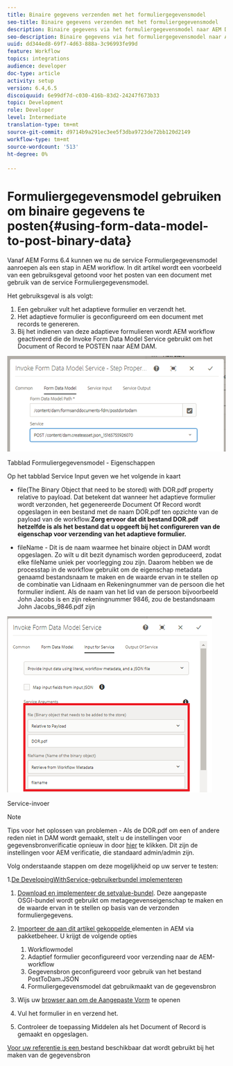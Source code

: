 ```yaml
---
title: Binaire gegevens verzenden met het formuliergegevensmodel
seo-title: Binaire gegevens verzenden met het formuliergegevensmodel
description: Binaire gegevens via het formuliergegevensmodel naar AEM DAM verzenden
seo-description: Binaire gegevens via het formuliergegevensmodel naar AEM DAM verzenden
uuid: dd344ed8-69f7-4d63-888a-3c96993fe99d
feature: Workflow
topics: integrations
audience: developer
doc-type: article
activity: setup
version: 6.4,6.5
discoiquuid: 6e99df7d-c030-416b-83d2-24247f673b33
topic: Development
role: Developer
level: Intermediate
translation-type: tm+mt
source-git-commit: d9714b9a291ec3ee5f3dba9723de72bb120d2149
workflow-type: tm+mt
source-wordcount: '513'
ht-degree: 0%

---
```



# Formuliergegevensmodel gebruiken om binaire gegevens te posten{#using-form-data-model-to-post-binary-data}

Vanaf AEM Forms 6.4 kunnen we nu de service Formuliergegevensmodel aanroepen als een stap in AEM workflow. In dit artikel wordt een voorbeeld van een gebruiksgeval getoond voor het posten van een document met gebruik van de service Formuliergegevensmodel.

Het gebruiksgeval is als volgt:

1. Een gebruiker vult het adaptieve formulier en verzendt het.
1. Het adaptieve formulier is geconfigureerd om een document met records te genereren.
1. Bij het indienen van deze adaptieve formulieren wordt AEM workflow geactiveerd die de Invoke Form Data Model Service gebruikt om het Document of Record te POSTEN naar AEM DAM.

![posttodam](assets/posttodamshot1.png)

Tabblad Formuliergegevensmodel - Eigenschappen

Op het tabblad Service Input geven we het volgende in kaart

* file(The Binary Object that need to be stored) with DOR.pdf property relative to payload. Dat betekent dat wanneer het adaptieve formulier wordt verzonden, het gegenereerde Document Of Record wordt opgeslagen in een bestand met de naam DOR.pdf ten opzichte van de payload van de workflow.**Zorg ervoor dat dit bestand DOR.pdf hetzelfde is als het bestand dat u opgeeft bij het configureren van de eigenschap voor verzending van het adaptieve formulier.**

* fileName - Dit is de naam waarmee het binaire object in DAM wordt opgeslagen. Zo wilt u dit bezit dynamisch worden geproduceerd, zodat elke fileName uniek per voorlegging zou zijn. Daarom hebben we de processtap in de workflow gebruikt om de eigenschap metadata genaamd bestandsnaam te maken en de waarde ervan in te stellen op de combinatie van Lidnaam en Rekeningnummer van de persoon die het formulier indient. Als de naam van het lid van de persoon bijvoorbeeld John Jacobs is en zijn rekeningnummer 9846, zou de bestandsnaam John Jacobs_9846.pdf zijn

![fdmserviceinput](assets/fdminputservice.png)

Service-invoer

>[!NOTE]
>
>Tips voor het oplossen van problemen - Als de DOR.pdf om een of andere reden niet in DAM wordt gemaakt, stelt u de instellingen voor gegevensbronverificatie opnieuw in door [hier](http://localhost:4502/mnt/overlay/fd/fdm/gui/components/admin/fdmcloudservice/properties.html?item=%2Fconf%2Fglobal%2Fsettings%2Fcloudconfigs%2Ffdm%2Fpostdortodam) te klikken. Dit zijn de instellingen voor AEM verificatie, die standaard admin/admin zijn.

Volg onderstaande stappen om deze mogelijkheid op uw server te testen:

1.[De DevelopingWithService-gebruikerbundel implementeren](/help/forms/assets/common-osgi-bundles/DevelopingWithServiceUser.jar)

1. [Download en implementeer de setvalue-bundel](/help/forms/assets/common-osgi-bundles/SetValueApp.core-1.0-SNAPSHOT.jar). Deze aangepaste OSGI-bundel wordt gebruikt om metagegevenseigenschap te maken en de waarde ervan in te stellen op basis van de verzonden formuliergegevens.

1. [Importeer de aan dit artikel gekoppelde ](assets/postdortodam.zip) elementen in AEM via pakketbeheer. U krijgt de volgende opties

   1. Workflowmodel
   1. Adaptief formulier geconfigureerd voor verzending naar de AEM-workflow
   1. Gegevensbron geconfigureerd voor gebruik van het bestand PostToDam.JSON
   1. Formuliergegevensmodel dat gebruikmaakt van de gegevensbron

1. Wijs uw [browser aan om de Aangepaste Vorm](http://localhost:4502/content/dam/formsanddocuments/helpx/timeoffrequestform/jcr:content?wcmmode=disabled) te openen
1. Vul het formulier in en verzend het.
1. Controleer de toepassing Middelen als het Document of Record is gemaakt en opgeslagen.


[Voor uw referentie is een ](http://localhost:4502/conf/global/settings/cloudconfigs/fdm/postdortodam/jcr:content/swaggerFile) bestand beschikbaar dat wordt gebruikt bij het maken van de gegevensbron
